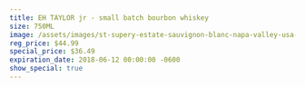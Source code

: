 ```yaml
---
title: EH TAYLOR jr - small batch bourbon whiskey
size: 750ML
image: /assets/images/st-supery-estate-sauvignon-blanc-napa-valley-usa-10519167.jpg
reg_price: $44.99
special_price: $36.49
expiration_date: 2018-06-12 00:00:00 -0600
show_special: true
---
```


